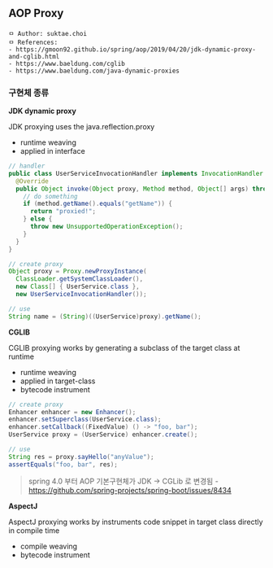 ## AOP Proxy

```
ㅁ Author: suktae.choi
ㅁ References:
- https://gmoon92.github.io/spring/aop/2019/04/20/jdk-dynamic-proxy-and-cglib.html
- https://www.baeldung.com/cglib
- https://www.baeldung.com/java-dynamic-proxies
```

### 구현체 종류

**JDK dynamic proxy**

JDK proxying uses the java.reflection.proxy

- runtime weaving
- applied in interface

```java
// handler
public class UserServiceInvocationHandler implements InvocationHandler {
  @Override
  public Object invoke(Object proxy, Method method, Object[] args) throws Throwable {
    // do something
    if (method.getName().equals("getName")) {
      return "proxied!";
    } else {
      throw new UnsupportedOperationException();
    }
  }
}

// create proxy
Object proxy = Proxy.newProxyInstance(
  ClassLoader.getSystemClassLoader(), 
  new Class[] { UserService.class }, 
  new UserServiceInvocationHandler());

// use
String name = (String)((UserService)proxy).getName();
```

**CGLIB**

CGLIB proxying works by generating a subclass of the target class at runtime

- runtime weaving
- applied in target-class
- bytecode instrument

```java
// create proxy
Enhancer enhancer = new Enhancer();
enhancer.setSuperclass(UserService.class);
enhancer.setCallback((FixedValue) () -> "foo, bar");
UserService proxy = (UserService) enhancer.create();

// use
String res = proxy.sayHello("anyValue");
assertEquals("foo, bar", res);
```

> spring 4.0 부터 AOP 기본구현체가 JDK -> CGLib 로 변경됨 - https://github.com/spring-projects/spring-boot/issues/8434

**AspectJ**

AspectJ proxying works by instruments code snippet in target class directly in compile time

- compile weaving
- bytecode instrument

